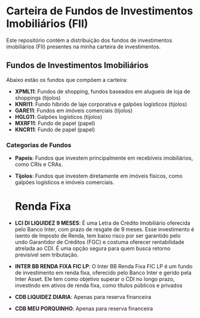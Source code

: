 # Carteira de Fundos de Investimentos Imobiliários (FII)

Este repositório contém a distribuição dos fundos de investimentos imobiliários (FII) presentes na minha carteira de investimentos.

## Fundos de Investimentos Imobiliários

Abaixo estão os fundos que compõem a carteira:


- **XPML11**: Fundos de shopping, fundos baseados em alugueis de loja de shoppings (tijolos)
- **KNRI11**: Fundo híbrido de laje corporativa e galpões logísticos (tijolos)
- **GARE11**: Fundos em imóveis comerciais (tijolos)
- **HGLG11**: Galpões logísticos (tijolos)
- **MXRF11**: Fundo de papel (papel)
- **KNCR11**: Fundo de papel (papel)

### Categorias de Fundos

- **Papeis**: Fundos que investem principalmente em recebíveis imobiliários, como CRIs e CRAs.
- **Tijolos**: Fundos que investem diretamente em imóveis físicos, como galpões logísticos e imóveis comerciais.

  # Renda Fixa

- **LCI DI LIQUIDEZ 9 MESES**: É uma Letra de Crédito Imobiliário oferecida pelo Banco Inter, com prazo de resgate de 9 meses. Esse investimento é isento de Imposto de Renda, tem baixo risco por ser garantido pelo undo Garantidor de Créditos (FGC) e costuma oferecer rentabilidade atrelada ao CDI. É uma opção segura para quem busca retorno previsível sem tributação.

- **INTER BB RENDA FIXA FIC LP**: O Inter BB Renda Fixa FIC LP é um fundo de investimento em renda fixa, oferecido pelo Banco Inter e gerido pela Inter Asset. Ele tem como objetivo superar o CDI no longo prazo, investindo em ativos de renda fixa, como títulos públicos e privados

- **CDB LIQUIDEZ DIARIA**: Apenas para reserva financeira
- **CDB MEU PORQUINHO**: Apenas para reserva financeira
